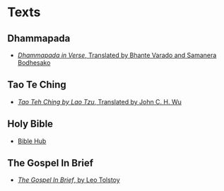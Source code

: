 # Texts

## Dhammapada

- [*Dhammapada in Verse*, Translated by Bhante Varado and Samanera Bodhesako](http://www.suttas.net/english/suttas/khuddaka-nikaya/dhammapada/index.php)

## Tao Te Ching

- [*Tao Teh Ching by Lao Tzu*, Translated by John C. H. Wu](https://terebess.hu/english/tao/wu.html)

## Holy Bible

- [Bible Hub](https://biblehub.com/)

## The Gospel In Brief

- [*The Gospel In Brief*, by Leo Tolstoy](https://archive.org/details/cu31924029339078)
